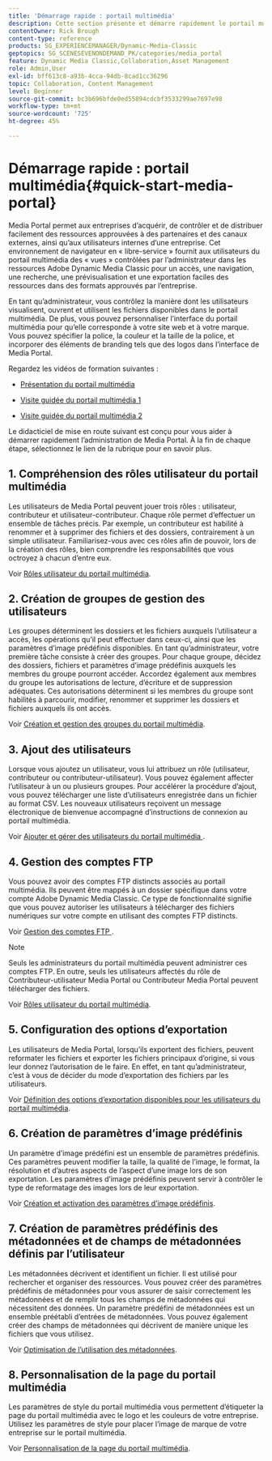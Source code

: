 ```yaml
---
title: 'Démarrage rapide : portail multimédia'
description: Cette section présente et démarre rapidement le portail multimédia pour vous aider à maîtriser rapidement les techniques et l’administration du portail multimédia dans Adobe Dynamic Media Classic.
contentOwner: Rick Brough
content-type: reference
products: SG_EXPERIENCEMANAGER/Dynamic-Media-Classic
geptopics: SG_SCENESEVENONDEMAND_PK/categories/media_portal
feature: Dynamic Media Classic,Collaboration,Asset Management
role: Admin,User
exl-id: bff613c8-a93b-4cca-94db-8cad1cc36296
topic: Collaboration, Content Management
level: Beginner
source-git-commit: bc3b696bfde0ed55894cdcbf3533299ae7697e98
workflow-type: tm+mt
source-wordcount: '725'
ht-degree: 45%

---
```


# Démarrage rapide : portail multimédia{#quick-start-media-portal}

Media Portal permet aux entreprises d’acquérir, de contrôler et de distribuer facilement des ressources approuvées à des partenaires et des canaux externes, ainsi qu’aux utilisateurs internes d’une entreprise. Cet environnement de navigateur en « libre-service » fournit aux utilisateurs du portail multimédia des « vues » contrôlées par l’administrateur dans les ressources Adobe Dynamic Media Classic pour un accès, une navigation, une recherche, une prévisualisation et une exportation faciles des ressources dans des formats approuvés par l’entreprise.

En tant qu’administrateur, vous contrôlez la manière dont les utilisateurs visualisent, ouvrent et utilisent les fichiers disponibles dans le portail multimédia. De plus, vous pouvez personnaliser l’interface du portail multimédia pour qu’elle corresponde à votre site web et à votre marque. Vous pouvez spécifier la police, la couleur et la taille de la police, et incorporer des éléments de branding tels que des logos dans l’interface de Media Portal.

Regardez les vidéos de formation suivantes :

* [Présentation du portail multimédia](https://s7d5.scene7.com/s7viewers/html5/VideoViewer.html?videoserverurl=https://s7d5.scene7.com/is/content/&emailurl=https://s7d5.scene7.com/s7/emailFriend&serverUrl=https://s7d5.scene7.com/is/image/&config=Scene7SharedAssets/Universal_HTML5_Video&contenturl=https://s7d5.scene7.com/skins/&asset=S7tutorials/544_mp_overview1_converted%20renamed_Done-AVS)

* [Visite guidée du portail multimédia 1](https://s7d5.scene7.com/s7viewers/html5/VideoViewer.html?videoserverurl=https://s7d5.scene7.com/is/content/&emailurl=https://s7d5.scene7.com/s7/emailFriend&serverUrl=https://s7d5.scene7.com/is/image/&config=Scene7SharedAssets/Universal_HTML5_Video&contenturl=https://s7d5.scene7.com/skins/&asset=S7tutorials/545_mp_tour1_user_converted%20renamed_Done-AVS)

* [Visite guidée du portail multimédia 2](https://s7d5.scene7.com/s7viewers/html5/VideoViewer.html?videoserverurl=https://s7d5.scene7.com/is/content/&emailurl=https://s7d5.scene7.com/s7/emailFriend&serverUrl=https://s7d5.scene7.com/is/image/&config=Scene7SharedAssets/Universal_HTML5_Video&contenturl=https://s7d5.scene7.com/skins/&asset=S7tutorials/546_mp_tour2_admin_converted%20renamed_Done-AVS)

Le didacticiel de mise en route suivant est conçu pour vous aider à démarrer rapidement l’administration de Media Portal. À la fin de chaque étape, sélectionnez le lien de la rubrique pour en savoir plus.

## &#x200B;1. Compréhension des rôles utilisateur du portail multimédia

Les utilisateurs de Media Portal peuvent jouer trois rôles : utilisateur, contributeur et utilisateur-contributeur. Chaque rôle permet d’effectuer un ensemble de tâches précis. Par exemple, un contributeur est habilité à renommer et à supprimer des fichiers et des dossiers, contrairement à un simple utilisateur. Familiarisez-vous avec ces rôles afin de pouvoir, lors de la création des rôles, bien comprendre les responsabilités que vous octroyez à chacun d’entre eux.

Voir [Rôles utilisateur du portail multimédia](media-portal-user-roles.md#media_portal_user_roles).

## &#x200B;2. Création de groupes de gestion des utilisateurs

Les groupes déterminent les dossiers et les fichiers auxquels l’utilisateur a accès, les opérations qu’il peut effectuer dans ceux-ci, ainsi que les paramètres d’image prédéfinis disponibles. En tant qu’administrateur, votre première tâche consiste à créer des groupes. Pour chaque groupe, décidez des dossiers, fichiers et paramètres d’image prédéfinis auxquels les membres du groupe pourront accéder. Accordez également aux membres du groupe les autorisations de lecture, d’écriture et de suppression adéquates. Ces autorisations déterminent si les membres du groupe sont habilités à parcourir, modifier, renommer et supprimer les dossiers et fichiers auxquels ils ont accès.

Voir [Création et gestion des groupes du portail multimédia](creating-media-portal-groups.md#creating_and_managing_media_portal_groups).

## &#x200B;3. Ajout des utilisateurs

Lorsque vous ajoutez un utilisateur, vous lui attribuez un rôle (utilisateur, contributeur ou contributeur-utilisateur). Vous pouvez également affecter l’utilisateur à un ou plusieurs groupes. Pour accélérer la procédure d’ajout, vous pouvez télécharger une liste d’utilisateurs enregistrée dans un fichier au format CSV. Les nouveaux utilisateurs reçoivent un message électronique de bienvenue accompagné d’instructions de connexion au portail multimédia.

Voir [ Ajouter et gérer des utilisateurs du portail multimédia ](adding-media-portal-users.md#adding_and_managing_media_portal_users).

## &#x200B;4. Gestion des comptes FTP

Vous pouvez avoir des comptes FTP distincts associés au portail multimédia. Ils peuvent être mappés à un dossier spécifique dans votre compte Adobe Dynamic Media Classic. Ce type de fonctionnalité signifie que vous pouvez autoriser les utilisateurs à télécharger des fichiers numériques sur votre compte en utilisant des comptes FTP distincts.

Voir [ Gestion des comptes FTP ](ftp-accounts.md#managing_ftp_accounts).

>[!NOTE]
>
>Seuls les administrateurs du portail multimédia peuvent administrer ces comptes FTP. En outre, seuls les utilisateurs affectés du rôle de Contributeur-utilisateur Media Portal ou Contributeur Media Portal peuvent télécharger des fichiers.

Voir [Rôles utilisateur du portail multimédia](media-portal-user-roles.md#media_portal_user_roles).

## &#x200B;5. Configuration des options d’exportation

Les utilisateurs de Media Portal, lorsqu’ils exportent des fichiers, peuvent reformater les fichiers et exporter les fichiers principaux d’origine, si vous leur donnez l’autorisation de le faire. En effet, en tant qu’administrateur, c’est à vous de décider du mode d’exportation des fichiers par les utilisateurs.

Voir [Définition des options d’exportation disponibles pour les utilisateurs du portail multimédia](specifying-export-options-available-media.md#specifying_export_options_available_to_media_portal_users).

## &#x200B;6. Création de paramètres d’image prédéfinis

Un paramètre d’image prédéfini est un ensemble de paramètres prédéfinis. Ces paramètres peuvent modifier la taille, la qualité de l’image, le format, la résolution et d’autres aspects de l’aspect d’une image lors de son exportation. Les paramètres d’image prédéfinis peuvent servir à contrôler le type de reformatage des images lors de leur exportation.

Voir [Création et activation des paramètres d’image prédéfinis](creating-enabling-image-presets.md#creating_and_enabling_image_presets).

## &#x200B;7. Création de paramètres prédéfinis des métadonnées et de champs de métadonnées définis par l’utilisateur

Les métadonnées décrivent et identifient un fichier. Il est utilisé pour rechercher et organiser des ressources. Vous pouvez créer des paramètres prédéfinis de métadonnées pour vous assurer de saisir correctement les métadonnées et de remplir tous les champs de métadonnées qui nécessitent des données. Un paramètre prédéfini de métadonnées est un ensemble préétabli d’entrées de métadonnées. Vous pouvez également créer des champs de métadonnées qui décrivent de manière unique les fichiers que vous utilisez.

Voir [Optimisation de l’utilisation des métadonnées](making-efficient-metadata.md#making_more_efficient_use_of_metadata).

## &#x200B;8. Personnalisation de la page du portail multimédia

Les paramètres de style du portail multimédia vous permettent d’étiqueter la page du portail multimédia avec le logo et les couleurs de votre entreprise. Utilisez les paramètres de style pour placer l’image de marque de votre entreprise sur le portail multimédia.

Voir [Personnalisation de la page du portail multimédia](customizing-media-portal-screen.md#customizing_the_media_portal_screen).
